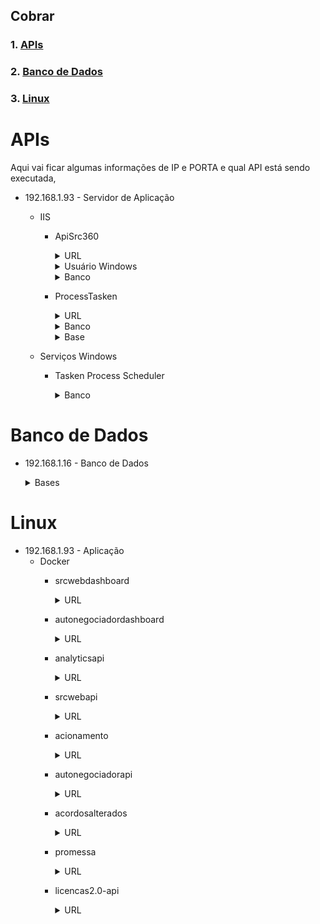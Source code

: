 ## **Cobrar**
### 1. [**APIs**](#apis)
### 2. [**Banco de Dados**](#banco-de-dados)
### 3. [**Linux**](#linux)


# **APIs**
Aqui vai ficar algumas informações de IP e PORTA e qual API está sendo executada,

- 192.168.1.93 - Servidor de Aplicação
    - IIS 
        - ApiSrc360
            <details>
                <summary>URL</summary>

                http://192.168.1.93:8090/
            </details>
            <details>
                <summary>Usuário Windows</summary>

                userprocess@cbc.ads
            </details>
            <details>
                <summary>Banco</summary>

                IP: 192.168.1.16
                BASE: SRC
            </details>

        - ProcessTasken
            <details>
                <summary>URL</summary>

                http://192.168.1.93:8080/
            </details>
            <details>
                <summary>Banco</summary>

                192.168.1.16
            </details>
            <details>
                <summary>Base</summary>
                
                SRC
            </details>

    - Serviços Windows
        - Tasken Process Scheduler
            <details>
                <summary>Banco</summary>
                
                IP: 192.168.1.16
                BASE: SRC
            </details>

# **Banco de Dados**
- 192.168.1.16 - Banco de Dados
    <details>
        <summary>Bases</summary>
            
        SRC
    </details>

# **Linux**
- 192.168.1.93 - Aplicação
    - Docker 
        - srcwebdashboard
            <details>
                <summary>URL</summary>
                
                192.168.1.93:9000
            </details>
        - autonegociadordashboard
            <details>
                <summary>URL</summary>
                
                192.168.1.93:8081
            </details>
        - analyticsapi
            <details>
                <summary>URL</summary>
                
                Não tem
            </details>
        - srcwebapi
            <details>
                <summary>URL</summary>
                
                192.168.1.93:3000
            </details>
        - acionamento
            <details>
                <summary>URL</summary>
                
                Não tem
            </details>
        - autonegociadorapi
            <details>
                <summary>URL</summary>
                
                Não tem
            </details>
        - acordosalterados
            <details>
                <summary>URL</summary>
                
                Não tem
            </details>
        - promessa
            <details>
                <summary>URL</summary>
                
                Não tem
            </details>
        - licencas2.0-api
            <details>
                <summary>URL</summary>
                
                192.168.1.93:84
            </details>
